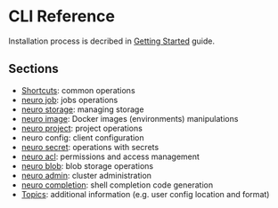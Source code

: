 # CLI Reference

Installation process is decribed in [Getting Started](../../getting-started.md#installing-cli) guide.

## Sections

* [Shortcuts](shortcuts.md): common operations
* [neuro job](job.md): jobs operations
* [neuro storage](storage.md): managing storage
* [neuro image](image.md): Docker images \(environments\) manipulations
* [neuro project](project.md): project operations
* neuro config: client configuration
* [neuro secret](secret.md): operations with secrets
* [neuro acl](acl.md): permissions and access management
* [neuro blob](blob.md): blob storage operations
* [neuro admin](admin.md): cluster administration
* [neuro completion](completion.md): shell completion code generation
* [Topics](topics.md): additional information \(e.g. user config location and format\)

